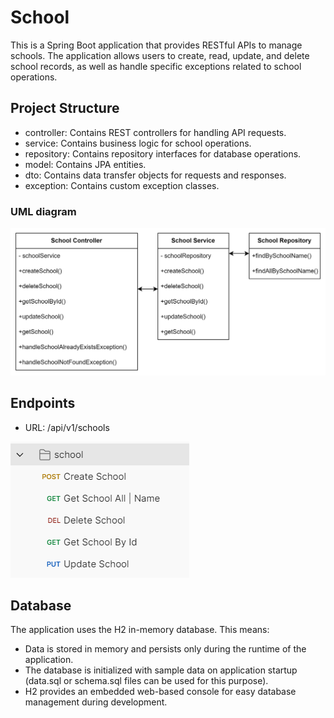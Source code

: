 # School

This is a Spring Boot application that provides RESTful APIs to manage schools. The application allows users to create, read, update, and delete school records, as well as handle specific exceptions related to school operations.
## Project Structure
* controller: Contains REST controllers for handling API requests.
* service: Contains business logic for school operations.
* repository: Contains repository interfaces for database operations.
* model: Contains JPA entities.
* dto: Contains data transfer objects for requests and responses.
* exception: Contains custom exception classes.

### UML diagram
![img.png](img.png)

## Endpoints
- URL: /api/v1/schools

![img_1.png](img_1.png)

## Database
The application uses the H2 in-memory database. This means:

* Data is stored in memory and persists only during the runtime of the application.
* The database is initialized with sample data on application startup (data.sql or schema.sql files can be used for this purpose).
* H2 provides an embedded web-based console for easy database management during development.